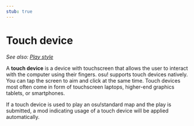```yaml
---
stub: true
---
```


# Touch device

*See also: [Play style](/wiki/Play_style)*

A **touch device** is a device with touchscreen that allows the user to interact with the computer using their fingers. osu! supports touch devices natively. You can tap the screen to aim and click at the same time. Touch devices most often come in form of touchscreen laptops, higher-end graphics tablets, or smartphones.

If a touch device is used to play an osu!standard map and the play is submitted, a mod indicating usage of a touch device will be applied automatically.
